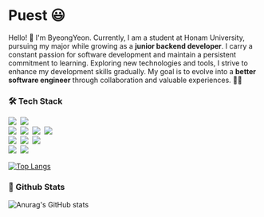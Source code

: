 # Puest 😃 
Hello! 👋 I'm ByeongYeon. Currently, I am a student at Honam University, pursuing my major while growing as a __junior backend developer__. I carry a constant passion for software development and maintain a persistent commitment to learning. Exploring new technologies and tools, I strive to enhance my development skills gradually. My goal is to evolve into a __better software engineer__ through collaboration and valuable experiences. 🌱✨  

### 🛠️ Tech Stack
<p align="left">
  <img src="https://img.shields.io/badge/Java-007396?style=flat-square&logo=Java&logoColor=white"/></a>&nbsp
  <img src="https://img.shields.io/badge/spring-6DB33F?style=flat-square&logo=spring&logoColor=white"/></a>&nbsp
  </br>
  <img src="https://img.shields.io/badge/Kotlin-7F52FF?style=flat-square&logo=Kotlin&logoColor=white"/></a>&nbsp
  <img src="https://img.shields.io/badge/html5-E34F26?style=flat-square&logo=html5&logoColor=white"/></a>&nbsp
  <img src="https://img.shields.io/badge/css3-1572B6?style=flat-square&logo=css3&logoColor=white"/></a>&nbsp
  <img src="https://img.shields.io/badge/javascript-F7DF1E?style=flat-square&logo=javascript&logoColor=white"/></a>&nbsp
  </br>
  <img src="https://img.shields.io/badge/firebase-FFCA28?style=flat-square&logo=firebase&logoColor=white"/></a>&nbsp
  <img src="https://img.shields.io/badge/github-181717?style=flat-square&logo=github&logoColor=white"/></a>&nbsp
  <img src="https://img.shields.io/badge/git-F05032?style=flat-square&logo=git&logoColor=white"/></a>&nbsp 
  </br>
  <img src="https://img.shields.io/badge/intellijidea-000000?style=flat-square&logo=intellijidea&logoColor=white"/></a>&nbsp
  <img src="https://img.shields.io/badge/eclipseide-2C2255?style=flat-square&logo=eclipseide&logoColor=white"/></a>&nbsp
  
  [![Top Langs](https://github-readme-stats.vercel.app/api/top-langs/?username=Puest)](https://github.com/anuraghazra/github-readme-stats)
</p>

### 📑 Github Stats
![Anurag's GitHub stats](https://github-readme-stats.vercel.app/api?username=Puest&hide=contribs,prs&show_icons=true&theme=vue)

